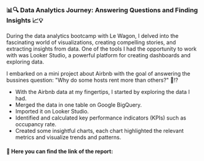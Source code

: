 ### 📊🔍 Data Analytics Journey: Answering Questions and Finding Insights 📈💡
During the data analytics bootcamp with Le Wagon, I delved into the fascinating world of visualizations, creating compelling stories, and extracting insights from data. One of the tools I had the opportunity to work with was Looker Studio, a powerful platform for creating dashboards and exploring data.

I embarked on a mini project about Airbnb with the goal of answering the bussines question:
"Why do some hosts rent more than others?" 🤔⁉️

* With the Airbnb data at my fingertips, I started by exploring the data I had. 
* Merged the data in one table on Google BigQuery.
* Imported it on Looker Studio.
* Identified and calculated key performance indicators (KPIs) such as occupancy rate.
* Created some insightful charts, each chart highlighted the relevant metrics and visualize trends and patterns.

#### 🔗 Here you can find the link of the report: 


